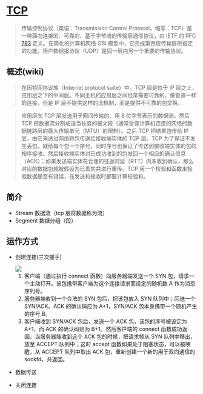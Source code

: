 # [TCP](https://zh.wikipedia.org/wiki/%E4%BC%A0%E8%BE%93%E6%8E%A7%E5%88%B6%E5%8D%8F%E8%AE%AE)

> 传输控制协议（英语：Transmission Control Protocol，缩写：TCP）是一种面向连接的、可靠的、基于字节流的传输层通信协议，由 IETF 的 RFC [793](https://tools.ietf.org/html/rfc793) 定义。在简化的计算机网络 OSI 模型中，它完成第四层传输层所指定的功能。用户数据报协议（UDP）是同一层内另一个重要的传输协议。

## 概述(wiki)

> 在因特网协议族（Internet protocol suite）中，TCP 层是位于 IP 层之上，应用层之下的中间层。不同主机的应用层之间经常需要可靠的、像管道一样的连接，但是 IP 层不提供这样的流机制，而是提供不可靠的包交换。

> 应用层向 TCP 层发送用于网间传输的、用 8 位字节表示的数据流，然后 TCP 把数据流分割成适当长度的报文段（通常受该计算机连接的网络的数据链路层的最大传输单元（MTU）的限制）。之后 TCP 把结果包传给 IP 层，由它来透过网络将包传送给接收端实体的 TCP 层。TCP 为了保证不发生丢包，就给每个包一个序号，同时序号也保证了传送到接收端实体的包的按序接收。然后接收端实体对已成功收到的包发回一个相应的确认信息（ACK）；如果发送端实体在合理的往返时延（RTT）内未收到确认，那么对应的数据包就被假设为已丢失并进行重传。TCP 用一个校验和函数来检验数据是否有错误，在发送和接收时都要计算校验和。

## 简介

-   Stream 数据流（tcp 层将数据称为流）
-   Segment 数据分组（段）

## 运作方式

-   创建连接(三次握手)

    <img src="../assets/network"/>

    1. 客户端（通过执行 connect 函数）向服务器端发送一个 SYN 包，请求一个主动打开。该包携带客户端为这个连接请求而设定的随机数 A 作为消息序列号。
    2. 服务器端收到一个合法的 SYN 包后，把该包放入 SYN 队列中；回送一个 SYN/ACK。ACK 的确认码应为 A+1，SYN/ACK 包本身携带一个随机产生的序号 B。
    3. 客户端收到 SYN/ACK 包后，发送一个 ACK 包，该包的序号被设定为 A+1，而 ACK 的确认码则为 B+1。然后客户端的 connect 函数成功返回。当服务器端收到这个 ACK 包的时候，把请求帧从 SYN 队列中移出，放至 ACCEPT 队列中；这时 accept 函数如果处于阻塞状态，可以被唤醒，从 ACCEPT 队列中取出 ACK 包，重新创建一个新的用于双向通信的 sockfd，并返回。

-   数据传送
-   关闭连接
